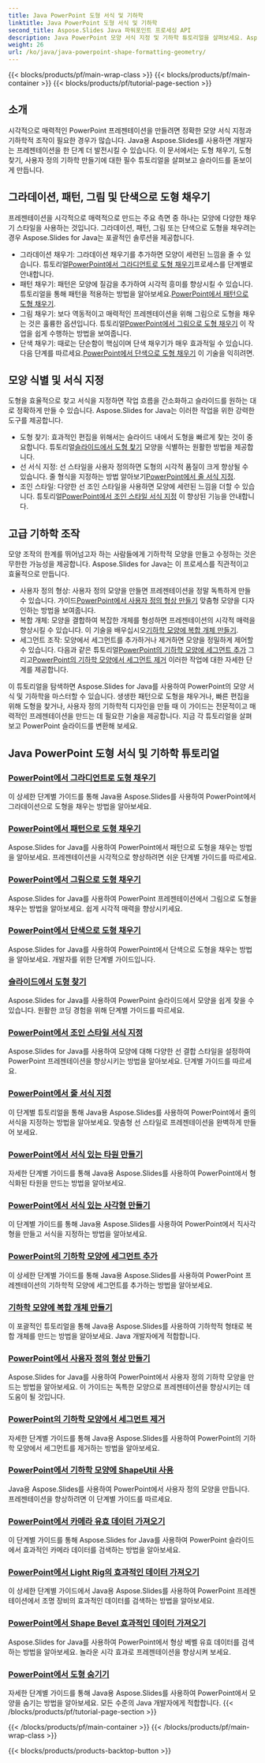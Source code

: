```yaml
---
title: Java PowerPoint 도형 서식 및 기하학
linktitle: Java PowerPoint 도형 서식 및 기하학
second_title: Aspose.Slides Java 파워포인트 프로세싱 API
description: Java PowerPoint 모양 서식 지정 및 기하학 튜토리얼을 살펴보세요. Aspose.Slides for Java를 사용하여 모양을 채우고, 모양을 찾고, 사용자 정의 지오메트리를 만드는 방법을 알아보세요.
weight: 26
url: /ko/java/java-powerpoint-shape-formatting-geometry/
---
```


{{< blocks/products/pf/main-wrap-class >}}
{{< blocks/products/pf/main-container >}}
{{< blocks/products/pf/tutorial-page-section >}}

## 소개

시각적으로 매력적인 PowerPoint 프레젠테이션을 만들려면 정확한 모양 서식 지정과 기하학적 조작이 필요한 경우가 많습니다. Java용 Aspose.Slides를 사용하면 개발자는 프레젠테이션을 한 단계 더 발전시킬 수 있습니다. 이 문서에서는 도형 채우기, 도형 찾기, 사용자 정의 기하학 만들기에 대한 필수 튜토리얼을 살펴보고 슬라이드를 돋보이게 만듭니다.

## 그라데이션, 패턴, 그림 및 단색으로 도형 채우기

프레젠테이션을 시각적으로 매력적으로 만드는 주요 측면 중 하나는 모양에 다양한 채우기 스타일을 사용하는 것입니다. 그라데이션, 패턴, 그림 또는 단색으로 도형을 채우려는 경우 Aspose.Slides for Java는 포괄적인 솔루션을 제공합니다. 

-  그라데이션 채우기: 그라데이션 채우기를 추가하면 모양이 세련된 느낌을 줄 수 있습니다. 튜토리얼[PowerPoint에서 그라디언트로 도형 채우기](./fill-shapes-gradient-powerpoint/)프로세스를 단계별로 안내합니다.
-  패턴 채우기: 패턴은 모양에 질감을 추가하여 시각적 흥미를 향상시킬 수 있습니다. 튜토리얼을 통해 패턴을 적용하는 방법을 알아보세요.[PowerPoint에서 패턴으로 도형 채우기](./fill-shapes-pattern-powerpoint/).
-  그림 채우기: 보다 역동적이고 매력적인 프레젠테이션을 위해 그림으로 도형을 채우는 것은 훌륭한 옵션입니다. 튜토리얼[PowerPoint에서 그림으로 도형 채우기](./fill-shapes-picture-powerpoint/) 이 작업을 쉽게 수행하는 방법을 보여줍니다.
-  단색 채우기: 때로는 단순함이 핵심이며 단색 채우기가 매우 효과적일 수 있습니다. 다음 단계를 따르세요.[PowerPoint에서 단색으로 도형 채우기](./fill-shapes-solid-color-powerpoint/) 이 기술을 익히려면.

## 모양 식별 및 서식 지정

도형을 효율적으로 찾고 서식을 지정하면 작업 흐름을 간소화하고 슬라이드를 원하는 대로 정확하게 만들 수 있습니다. Aspose.Slides for Java는 이러한 작업을 위한 강력한 도구를 제공합니다.

-  도형 찾기: 효과적인 편집을 위해서는 슬라이드 내에서 도형을 빠르게 찾는 것이 중요합니다. 튜토리얼[슬라이드에서 도형 찾기](./find-shape-slide-powerpoint/) 모양을 식별하는 원활한 방법을 제공합니다.
-  선 서식 지정: 선 스타일을 사용자 정의하면 도형의 시각적 품질이 크게 향상될 수 있습니다. 줄 형식을 지정하는 방법 알아보기[PowerPoint에서 줄 서식 지정](./format-lines-powerpoint/).
-  조인 스타일: 다양한 선 조인 스타일을 사용하면 모양에 세련된 느낌을 더할 수 있습니다. 튜토리얼[PowerPoint에서 조인 스타일 서식 지정](./format-join-styles-powerpoint/) 이 향상된 기능을 안내합니다.

## 고급 기하학 조작

모양 조작의 한계를 뛰어넘고자 하는 사람들에게 기하학적 모양을 만들고 수정하는 것은 무한한 가능성을 제공합니다. Aspose.Slides for Java는 이 프로세스를 직관적이고 효율적으로 만듭니다.

-  사용자 정의 형상: 사용자 정의 모양을 만들면 프레젠테이션을 정말 독특하게 만들 수 있습니다. 가이드[PowerPoint에서 사용자 정의 형상 만들기](./create-custom-geometry-powerpoint/) 맞춤형 모양을 디자인하는 방법을 보여줍니다.
-  복합 개체: 모양을 결합하여 복잡한 개체를 형성하면 프레젠테이션의 시각적 매력을 향상시킬 수 있습니다. 이 기술을 배우십시오[기하학 모양에 복합 개체 만들기](./create-composite-objects-geometry-shapes-powerpoint/).
-  세그먼트 조작: 모양에서 세그먼트를 추가하거나 제거하면 모양을 정밀하게 제어할 수 있습니다. 다음과 같은 튜토리얼[PowerPoint의 기하학 모양에 세그먼트 추가](./add-segment-geometry-shape-powerpoint/) 그리고[PowerPoint의 기하학 모양에서 세그먼트 제거](./remove-segment-geometry-shape-powerpoint/) 이러한 작업에 대한 자세한 단계를 제공합니다.

이 튜토리얼을 탐색하면 Aspose.Slides for Java를 사용하여 PowerPoint의 모양 서식 및 기하학을 마스터할 수 있습니다. 생생한 패턴으로 도형을 채우거나, 빠른 편집을 위해 도형을 찾거나, 사용자 정의 기하학적 디자인을 만들 때 이 가이드는 전문적이고 매력적인 프레젠테이션을 만드는 데 필요한 기술을 제공합니다. 지금 각 튜토리얼을 살펴보고 PowerPoint 슬라이드를 변환해 보세요.
## Java PowerPoint 도형 서식 및 기하학 튜토리얼
### [PowerPoint에서 그라디언트로 도형 채우기](./fill-shapes-gradient-powerpoint/)
이 상세한 단계별 가이드를 통해 Java용 Aspose.Slides를 사용하여 PowerPoint에서 그라데이션으로 도형을 채우는 방법을 알아보세요.
### [PowerPoint에서 패턴으로 도형 채우기](./fill-shapes-pattern-powerpoint/)
Aspose.Slides for Java를 사용하여 PowerPoint에서 패턴으로 도형을 채우는 방법을 알아보세요. 프레젠테이션을 시각적으로 향상하려면 쉬운 단계별 가이드를 따르세요.
### [PowerPoint에서 그림으로 도형 채우기](./fill-shapes-picture-powerpoint/)
Aspose.Slides for Java를 사용하여 PowerPoint 프레젠테이션에서 그림으로 도형을 채우는 방법을 알아보세요. 쉽게 시각적 매력을 향상시키세요.
### [PowerPoint에서 단색으로 도형 채우기](./fill-shapes-solid-color-powerpoint/)
Aspose.Slides for Java를 사용하여 PowerPoint에서 단색으로 도형을 채우는 방법을 알아보세요. 개발자를 위한 단계별 가이드입니다.
### [슬라이드에서 도형 찾기](./find-shape-slide-powerpoint/)
Aspose.Slides for Java를 사용하여 PowerPoint 슬라이드에서 모양을 쉽게 찾을 수 있습니다. 원활한 코딩 경험을 위해 단계별 가이드를 따르세요.
### [PowerPoint에서 조인 스타일 서식 지정](./format-join-styles-powerpoint/)
Aspose.Slides for Java를 사용하여 모양에 대해 다양한 선 결합 스타일을 설정하여 PowerPoint 프레젠테이션을 향상시키는 방법을 알아보세요. 단계별 가이드를 따르세요.
### [PowerPoint에서 줄 서식 지정](./format-lines-powerpoint/)
이 단계별 튜토리얼을 통해 Java용 Aspose.Slides를 사용하여 PowerPoint에서 줄의 서식을 지정하는 방법을 알아보세요. 맞춤형 선 스타일로 프레젠테이션을 완벽하게 만들어 보세요.
### [PowerPoint에서 서식 있는 타원 만들기](./create-formatted-ellipse-powerpoint/)
자세한 단계별 가이드를 통해 Java용 Aspose.Slides를 사용하여 PowerPoint에서 형식화된 타원을 만드는 방법을 알아보세요.
### [PowerPoint에서 서식 있는 사각형 만들기](./create-formatted-rectangle-powerpoint/)
이 단계별 가이드를 통해 Java용 Aspose.Slides를 사용하여 PowerPoint에서 직사각형을 만들고 서식을 지정하는 방법을 알아보세요.
### [PowerPoint의 기하학 모양에 세그먼트 추가](./add-segment-geometry-shape-powerpoint/)
이 상세한 단계별 가이드를 통해 Java용 Aspose.Slides를 사용하여 PowerPoint 프레젠테이션의 기하학적 모양에 세그먼트를 추가하는 방법을 알아보세요.
### [기하학 모양에 복합 개체 만들기](./create-composite-objects-geometry-shapes-powerpoint/)
이 포괄적인 튜토리얼을 통해 Java용 Aspose.Slides를 사용하여 기하학적 형태로 복합 개체를 만드는 방법을 알아보세요. Java 개발자에게 적합합니다.
### [PowerPoint에서 사용자 정의 형상 만들기](./create-custom-geometry-powerpoint/)
Aspose.Slides for Java를 사용하여 PowerPoint에서 사용자 정의 기하학 모양을 만드는 방법을 알아보세요. 이 가이드는 독특한 모양으로 프레젠테이션을 향상시키는 데 도움이 될 것입니다.
### [PowerPoint의 기하학 모양에서 세그먼트 제거](./remove-segment-geometry-shape-powerpoint/)
자세한 단계별 가이드를 통해 Java용 Aspose.Slides를 사용하여 PowerPoint의 기하학 모양에서 세그먼트를 제거하는 방법을 알아보세요.
### [PowerPoint에서 기하학 모양에 ShapeUtil 사용](./use-shapeutil-geometry-shape-powerpoint/)
Java용 Aspose.Slides를 사용하여 PowerPoint에서 사용자 정의 모양을 만듭니다. 프레젠테이션을 향상하려면 이 단계별 가이드를 따르세요.
### [PowerPoint에서 카메라 유효 데이터 가져오기](./get-camera-effective-data-powerpoint/)
이 단계별 가이드를 통해 Aspose.Slides for Java를 사용하여 PowerPoint 슬라이드에서 효과적인 카메라 데이터를 검색하는 방법을 알아보세요.
### [PowerPoint에서 Light Rig의 효과적인 데이터 가져오기](./get-light-rig-effective-data-powerpoint/)
이 상세한 단계별 가이드에서 Java용 Aspose.Slides를 사용하여 PowerPoint 프레젠테이션에서 조명 장비의 효과적인 데이터를 검색하는 방법을 알아보세요.
### [PowerPoint에서 Shape Bevel 효과적인 데이터 가져오기](./get-shape-bevel-effective-data-powerpoint/)
Aspose.Slides for Java를 사용하여 PowerPoint에서 형상 베벨 유효 데이터를 검색하는 방법을 알아보세요. 놀라운 시각 효과로 프레젠테이션을 향상시켜 보세요.
### [PowerPoint에서 도형 숨기기](./hide-shapes-powerpoint/)
자세한 단계별 가이드를 통해 Java용 Aspose.Slides를 사용하여 PowerPoint에서 모양을 숨기는 방법을 알아보세요. 모든 수준의 Java 개발자에게 적합합니다.
{{< /blocks/products/pf/tutorial-page-section >}}

{{< /blocks/products/pf/main-container >}}
{{< /blocks/products/pf/main-wrap-class >}}

{{< blocks/products/products-backtop-button >}}
